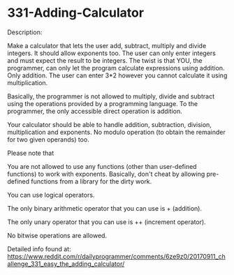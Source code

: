 # 331-Adding-Calculator
Description:


Make a calculator that lets the user add, subtract, multiply and divide integers. It should allow exponents too. The user can only enter integers and must expect the result to be integers. The twist is that YOU, the programmer, can only let the program calculate expressions using addition. Only addition. The user can enter 3*2 however you cannot calculate it using multiplication.

Basically, the programmer is not allowed to multiply, divide and subtract using the operations provided by a programming language. To the programmer, the only accessible direct operation is addition.

Your calculator should be able to handle addition, subtraction, division, multiplication and exponents. No modulo operation (to obtain the remainder for two given operands) too.

Please note that

You are not allowed to use any functions (other than user-defined functions) to work with exponents. Basically, don't cheat by allowing pre-defined functions from a library for the dirty work.

You can use logical operators.

The only binary arithmetic operator that you can use is + (addition).

The only unary operator that you can use is ++ (increment operator).

No bitwise operations are allowed.

Detailed info found at:
https://www.reddit.com/r/dailyprogrammer/comments/6ze9z0/20170911_challenge_331_easy_the_adding_calculator/
